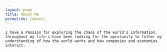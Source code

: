 ```yaml
---
layout: page
title: About Me
permalink: /about/
---
```

<div>

    I have a Passion for exploring the chaos of the world's information.
    throughout my life i have been looking for the oprutunity to futher my
    understanding of how the world works and how companies and economies interact.

</div>
